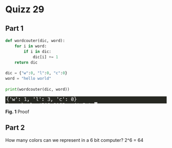 # Quizz 29
## Part 1
```python
def wordcouter(dic, word):
    for i in word:
        if i in dic:
            dic[i] += 1
    return dic

dic = {"w":0, "l":0, "c":0}
word = "hello world"

print(wordcouter(dic, word))
```
![](../Images/quizz29-proof.png)

**Fig. 1** Proof


## Part 2
How many colors can we represent in a 6 bit computer?
2^6 = 64